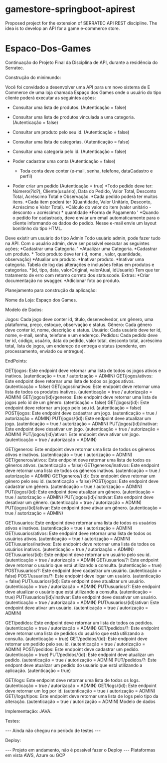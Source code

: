 # gamestore-springboot-apirest
Proposed project for the extension of SERRATEC API REST discipline. The idea is to develop an API for a game e-commerce store.

# Espaco-Dos-Games
Continuação do Projeto Final da Disciplina de API, durante a residência do Serratec.

Construção do minimundo: 

Você foi convidado a desenvolver uma API para um novo sistema de E Commerce de uma loja chamada Espaço dos Games 
onde o usuário do tipo cliente poderá executar as seguintes ações:

* Consultar uma lista de produtos. (Autenticação = false)
* Consultar uma lista de produtos vinculada a uma categoria. (Autenticação = false)
* Consultar um produto pelo seu id. (Autenticação = false)
* Consultar uma lista de categorias. (Autenticação = false)
* Consultar uma categoria pelo id. (Autenticação = false)

* Poder cadastrar uma conta (Autenticação = false)
	* Toda conta deve conter (e-mail, senha, telefone, dataCadastro e perfil)

* Poder criar um pedido (Autenticação = true)
	*Todo pedido deve ter: Número(?id?), Cliente(usuário), Data do Pedido, Valor Total, Desconto Total,
	 Acréscimo Total e Observação.
	*Cada pedido poderá ter muitos itens.
	*Cada item poderá ter (Quantidade, Valor Unitário, Desconto, Acréscimo e Valor Total).
	*Cálculo do valor do item (valor unitário - desconto + acréscimo) * quantidade
	*Forma de Pagamento
'	*Quando o pedido for cadastrado, deve enviar um email automaticamente para o cliente informando
	 os dados do pedido. Nesse e-mail envie um layout bonitinho do tipo HTML.

Deve existir um usuário do tipo Admin
Todo usuário admin, pode fazer tudo na API.
Com o usuário admin, deve ser possível executar as seguintes ações;
	*Cadastrar uma Categoria.
'	*Atualizar uma Categoria.
	*Cadastrar um produto.
		* Todo produto deve ter (id, nome , valor, quantidade, observação)
	*Atualiar um produto.
	*Inativar produto.
	*Inativar uma categoria.
Tabela de log das alterações e inclusões feitas em produtos e categorias.
	*(id, tipo, data, valorOriginal, valorAtual, idUsuario)
Tem que ter tratamento de erro com retorno correto dos statuscode.
Extras:
	*Criar documentação no swagger.
	*Adicionar foto ao produto.


Planejamento para construção da aplicação:

Nome da Loja: Espaço dos Games.

Modelo de Dados:

Jogos: Cada jogo deve conter id, título, desenvolvedor, um gênero, uma plataforma, preço, estoque, observação e status.
Gênero: Cada gênero deve conter id, nome, descrição e status.
Usuário: Cada usuário deve ter id, nome, e-mail, senha, telefone e um endereço.
Pedidos: Cada pedido deve ter id, código, usuário, data do pedido, valor total, desconto total, acréscimo total, lista de jogos, um endereço de entrega e status (pendente, em processamento, enviado ou entregue).

EndPoints:

GET/jogos: Este endpoint deve retornar uma lista de todos os jogos ativos e inativos. (autenticação = true / autorização = ADMIN)
GET/jogos/ativos: Este endpoint deve retornar uma lista de todos os jogos ativos. (autenticação = false)
GET/jogos/inativos: Este endpoint deve retornar uma lista de todos os produtos inativos. (autenticação = true / autorização = ADMIN)
GET/jogos/{id}/generos: Este endpoint deve retornar uma lista de jogos pelo id de um gênero. (atenticação = false)
GET/jogos/{id}: Este endpoint deve retornar um jogo pelo seu id. (autenticação = false)
POST/jogos: Este endpoint deve cadastrar um jogo. (autenticação = true / autorização = ADMIN)
PUT/jogos/{id}: Este endpoint deve atualizar um jogo. (autenticação = true / autorização = ADMIN)
PUT/jogos/{id}/inativar: Este endpoint deve desativar um jogo. (autenticação = true / autorização = ADMIN)
PUT/jogos/{id}/ativar: Este endpoint deve ativar um jogo. (autenticação = true / autorização = ADMIN)

GET/generos: Este endpoint deve retornar uma lista de todos os gêneros ativos e inativos. (autenticação = true / autorização = ADMIN)
GET/generos/ativos: Este endpoint deve retornar uma lista de todos os gêneros ativos. (autenticação = false)
GET/generos/inativos: Este endpoint deve retornar uma lista de todos os gêneros inativos. (autenticação = true / autorização = ADMIN)
GET/generos/{id}: Este endpoint deve retornar um gênero pelo seu id. (autenticação = false)
POST/jogos: Este endpoint deve cadastrar um gênero. (autenticação = true / autorização = ADMIN)
PUT/jogos/{id}: Este endpoint deve atualizar um gênero. (autenticação = true / autorização = ADMIN)
PUT/jogos/{id}/inativar: Este endpoint deve desativar um gênero. (autenticação = true / autorização = ADMIN)
PUT/jogos/{id}/ativar: Este endpoint deve ativar um gênero. (autenticação = true / autorização = ADMIN)

GET/usuarios: Este endpoint deve retornar uma lista de todos os usuários ativos e inativos. (autenticação = true / autorização = ADMIN)
GET/usuarios/ativos: Este endpoint deve retornar uma lista de todos os usuários ativos. (autenticação = true / autorização = ADMIN)
GET/usuarios/inativos: Este endpoint deve retornar uma lista de todos os usuários inativos. (autenticação = true / autorização = ADMIN)
GET/usuarios/{id}: Este endpoint deve retornar um usuário pelo seu id. (autenticação = true / autorização = ADMIN
GET/usuarios/?: Este endpoint deve retornar o usuário que está utilizando a consulta. (autenticação = true)
POST/usuarios/?: Este endpoint deve cadastrar um usuário. (autenticação = false)
POST/usuarios/?: Este endpoint deve logar um usuário. (autenticação = false)
PUT/usuarios/{id}: Este endpoint deve atualizar um usuário. (autenticação = true / autorização = ADMIN)
PUT/usuarios/?: Este endpoint deve atualizar o usuário que está utilizando a consulta. (autenticação = true)
PUT/usuarios/{id}/inativar: Este endpoint deve desativar um usuário. (autenticação = true / autorização = ADMIN)
PUT/usuarios/{id}/ativar: Este endpoint deve ativar um usuário. (autenticação = true / autorização = ADMIN)

GET/pedidos: Este endpoint deve retornar um lista de todos os pedidos. (autenticação = true / autorização = ADMIN)
GET/pedidos/?: Este endpoint deve retornar uma lista de pedidos do usuário que está utilizando a consulta. (autenticação = true)
GET/pedidos/{id}: Este endpoint deve retornar um pedido pelo seu id. (autenticação = true / autorização = ADMIN)
POST/pedidos: Este endpoint deve cadastrar um pedido. (autenticação = true)
PUT/pedidos/{id}: Este endpoint deve atualizar um pedido. (autenticação = true / autorização = ADMIN)
PUT/pedidos/?: Este endpont deve atualizar um pedido do usuário que está utilizando a aplicação. (autenticação = true)

GET/logs: Este endpoint deve retornar uma lista de todos os logs. (autenticação = true / autorização = ADMIN)
GET/logs/{id}: Este endpoint deve retornar um log por id. (autenticação = true / autorização = ADMIN)
GET//logs/tipos: Este endpoint deve retornar uma lista de logs pelo tipo da alteração. (autenticação = true / autorização = ADMIN)
Modelo de dados

Implementação: JAVA.

Testes:

--- Ainda não chegou no período de testes ---

Deploy:

--- Projeto em andamento, não é possível fazer o Deploy ---
Plataformas em vista AWS, Azure ou GCP
